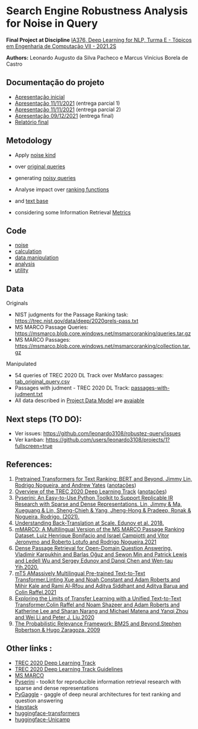 # Search Engine Robustness Analysis for Noise in Query

**Final Project at Discipline**
[IA376, Deep Learning for NLP, Turma E - Tópicos em Engenharia de Computação VII - 2021.2S](https://www.dac.unicamp.br/portal/caderno-de-horarios/2021/2/S/P/FEEC/IA376)

**Authors:** Leonardo Augusto da Silva Pacheco e  Marcus Vinícius Borela de Castro

## Documentação do projeto
* [Apresentação inicial](https://docs.google.com/presentation/d/1ABkHVwfJ2r5Sga0m-WXv1LlMiF9o8vpB7wpiZ8N5Oa8/edit?usp=sharing)
* [Apresentação 11/11/2021](https://github.com/leonardo3108/robustez-query/blob/main/docs/presentations/Apresenta%C3%A7%C3%A3o%202%20-%2020211111.pptx) (entrega parcial 1)
* [Apresentação 11/11/2021](https://github.com/leonardo3108/robustez-query/blob/main/docs/presentations/Apresenta%C3%A7%C3%A3o%203%20-%2020211124.pptx) (entrega parcial 2)
* [Apresentação 09/12/2021](https://github.com/leonardo3108/robustez-query/blob/main/docs/presentations/Apresenta%C3%A7%C3%A3o%20final%20-%2020211209.pptx) (entrega final)
* [Relatório final](https://docs.google.com/document/d/1qKcAyIeIsg9NzwFDsiEImhU1i_mZw4Ye2pQmFh5Lbxw/edit?usp=sharing)
## Metodology
* Apply [noise kind](https://github.com/leonardo3108/robustez-query/blob/main/data/tab_noise_kind.csv)
* over [original queries](https://github.com/leonardo3108/robustez-query/blob/main/data/tab_original_query.csv)
* generating [noisy queries](https://github.com/leonardo3108/robustez-query/blob/main/data/tab_noisy_query.csv)

* Analyse impact over [ranking functions](https://github.com/leonardo3108/robustez-query/blob/main/data/tab_ranking_function.csv)
* and [text base](https://github.com/leonardo3108/robustez-query/blob/main/data/tab_text_base.csv)
* considering some Information Retrieval [Metrics](https://github.com/leonardo3108/robustez-query/blob/main/data/tab_metric.csv)

## Code
* [noise](https://github.com/leonardo3108/robustez-query/blob/main/code/noise)
* [calculation](https://github.com/leonardo3108/robustez-query/blob/main/code/calculation)
* [data manipulation](https://github.com/leonardo3108/robustez-query/blob/main/code/data_related)
* [analysis](https://github.com/leonardo3108/robustez-query/blob/main/code/analysis)
* [utility](https://github.com/leonardo3108/robustez-query/blob/main/code/util)

## Data 
Originals
* NIST judgments for the Passage Ranking task: https://trec.nist.gov/data/deep/2020qrels-pass.txt
* MS MARCO Passage Queries: https://msmarco.blob.core.windows.net/msmarcoranking/queries.tar.gz
* MS MARCO Passages: https://msmarco.blob.core.windows.net/msmarcoranking/collection.tar.gz

Manipulated
* 54 queries of TREC 2020 DL Track over MsMarco passages: [tab_original_query.csv](https://github.com/leonardo3108/robustez-query/blob/main/data/tab_original_query.csv)
* Passages with judment - TREC 2020 DL Track: [passages-with-judment.txt](https://raw.githubusercontent.com/leonardo3108/robustez-query/main/data/passages-with-judment.txt)
* All data described in [Project Data Model](https://raw.githubusercontent.com/leonardo3108/robustez-query/main/data/model/robustez-query-mer.pdf) are [avaiable](https://raw.githubusercontent.com/leonardo3108/robustez-query/main/data)

## Next steps (TO DO):
- Ver issues: https://github.com/leonardo3108/robustez-query/issues
- Ver kanban: https://github.com/users/leonardo3108/projects/1?fullscreen=true

## References:
1. [Pretrained Transformers for Text Ranking: BERT and Beyond. Jimmy Lin, Rodrigo Nogueira, and Andrew Yates](https://arxiv.org/abs/2010.06467) ([anotações](https://github.com/leonardo3108/robustez-query/blob/main/docs/references/Pretrained%20Transformers%20for%20Text%20Ranking%20-%20BERT%20and%20Beyond.pdf))
2. [Overview of the TREC 2020 Deep Learning Track](https://arxiv.org/abs/2102.07662) ([anotações](https://github.com/leonardo3108/robustez-query/blob/main/docs/references/OVERVIEW%20OF%20THE%20TREC%202020%20DEEP%20LEARNING%20TRACK.pdf))
3. [Pyserini: An Easy-to-Use Python Toolkit to Support Replicable IR Research with Sparse and Dense Representations. Lin, Jimmy & Ma, Xueguang & Lin, Sheng-Chieh & Yang, Jheng-Hong & Pradeep, Ronak & Nogueira, Rodrigo. (2021).](https://cs.uwaterloo.ca/~jimmylin/publications/Lin_etal_SIGIR2021_Pyserini.pdf)
4. [Understanding Back-Translation at Scale. Edunov et al. 2018.](https://arxiv.org/abs/1808.09381)
5. [mMARCO: A Multilingual Version of the MS MARCO Passage Ranking Dataset. Luiz Henrique Bonifacio and Israel Campiotti and Vitor Jeronymo and Roberto Lotufo and Rodrigo Nogueira.2021](https://arxiv.org/pdf/2108.13897)
6. [Dense Passage Retrieval for Open-Domain Question Answering. Vladimir Karpukhin and Barlas Oğuz and Sewon Min and Patrick Lewis and Ledell Wu and Sergey Edunov and Danqi Chen and Wen-tau Yih.2020.](https://arxiv.org/pdf/2004.04906)
7. [mT5 AMassively Multilingual Pre-trained Text-to-Text Transformer.Linting Xue and Noah Constant and Adam Roberts and Mihir Kale and Rami Al-Rfou and Aditya Siddhant and Aditya Barua and Colin Raffel.2021](https://arxiv.org/pdf/2010.11934)
8. [Exploring the Limits of Transfer Learning with a Unified Text-to-Text Transformer.Colin Raffel and Noam Shazeer and Adam Roberts and Katherine Lee and Sharan Narang and Michael Matena and Yanqi Zhou and Wei Li and Peter J. Liu.2020](https://arxiv.org/pdf/1910.10683)
9. [The Probabilistic Relevance Framework: BM25 and Beyond.Stephen Robertson & Hugo Zaragoza. 2009](https://www.researchgate.net/publication/220613776_The_Probabilistic_Relevance_Framework_BM25_and_Beyond)


## Other links :
* [TREC 2020 Deep Learning Track](https://trec.nist.gov/data/deep2020.html)
* [TREC 2020 Deep Learning Track Guidelines](https://microsoft.github.io/msmarco/TREC-Deep-Learning-2020)
* [MS MARCO](https://microsoft.github.io/msmarco/)
* [Pyserini](https://github.com/castorini/pyserini) - toolkit for reproducible information retrieval research with sparse and dense representations
* [PyGaggle](https://github.com/castorini/pygaggle/) - gaggle of deep neural architectures for text ranking and question answering
* [Haystack](https://haystack.deepset.ai/overview/intro) 
* [huggingface-transformers](https://huggingface.co/docs/transformers/index)
* [huggingface-Unicamp](https://huggingface.co/unicamp-dl)
